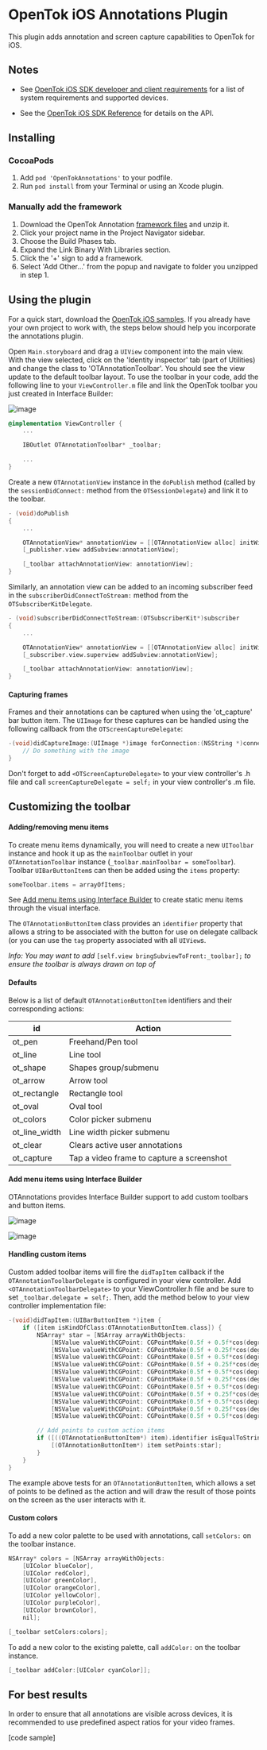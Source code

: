 OpenTok iOS Annotations Plugin
===========================

This plugin adds annotation and screen capture capabilities to OpenTok for iOS.

Notes
-----

* See [OpenTok iOS SDK developer and client requirements](https://tokbox.com/developer/sdks/ios/#system-requirements) for a list of system requirements and supported devices.

* See the [OpenTok iOS SDK Reference](https://tokbox.com/developer/sdks/ios/reference/index.html)
for details on the API.

Installing
----------

### CocoaPods

1. Add `pod 'OpenTokAnnotations'` to your podfile.
2. Run `pod install` from your Terminal or using an Xcode plugin.

### Manually add the framework

1. Download the OpenTok Annotation [framework files]() and unzip it.
2. Click your project name in the Project Navigator sidebar.
3. Choose the Build Phases tab.
4. Expand the Link Binary With Libraries section.
5. Click the '+' sign to add a framework.
6. Select 'Add Other...' from the popup and navigate to folder you unzipped in step 1.

Using the plugin
----------------

For a quick start, download the [OpenTok iOS samples](https://github.com/opentok/opentok-ios-sdk-samples). If you already have your own project to work with,
the steps below should help you incorporate the annotations plugin.

Open `Main.storyboard` and drag a `UIView` component into the main view. With the view selected, click on the 'Identity inspector' tab (part of Utilities) and change the class to 'OTAnnotationToolbar'. You should see the view update to the default toolbar layout. To use the toolbar in your code, add the following line to your `ViewController.m` file and link the OpenTok toolbar you just created in Interface Builder:

![image]()

```objective-c
@implementation ViewController {
    ...

    IBOutlet OTAnnotationToolbar* _toolbar;

    ...
}
```

Create a new `OTAnnotationView` instance in the `doPublish` method (called by the `sessionDidConnect:` method from the `OTSessionDelegate`) and link it to the toolbar.

```objective-c
- (void)doPublish
{
    ...

    OTAnnotationView* annotationView = [[OTAnnotationView alloc] initWithPublisher:_publisher];
    [_publisher.view addSubview:annotationView];

    [_toolbar attachAnnotationView: annotationView];
}
```

Similarly, an annotation view can be added to an incoming subscriber feed in the `subscriberDidConnectToStream:` method from the `OTSubscriberKitDelegate`.

```objective-c
- (void)subscriberDidConnectToStream:(OTSubscriberKit*)subscriber
{
    ...

    OTAnnotationView* annotationView = [[OTAnnotationView alloc] initWithSubscriber:_subscriber];
    [_subscriber.view.superview addSubview:annotationView];

    [_toolbar attachAnnotationView: annotationView];
}
```

#### Capturing frames

Frames and their annotations can be captured when using the 'ot_capture' bar button item. The `UIImage` for these captures can be handled using the following callback from the `OTScreenCaptureDelegate`:

```objective-c
-(void)didCaptureImage:(UIImage *)image forConnection:(NSString *)connectionId {
    // Do something with the image
}
```

Don't forget to add `<OTScreenCaptureDelegate>` to your view controller's .h file and call `screenCaptureDelegate = self;` in your view controller's .m file.

Customizing the toolbar
----------------

#### Adding/removing menu items

To create menu items dynamically, you will need to create a new `UIToolbar` instance and hook it up as the `mainToolbar` outlet in your `OTAnnotationToolbar` instance (`_toolbar.mainToolbar = someToolbar`). Toolbar `UIBarButtonItem`s can then be added using the `items` property:

```objective-c
someToolbar.items = arrayOfItems;
```

See [Add menu items using Interface Builder](#ib-menu) to create static menu items through the visual interface.

The `OTAnnotationButtonItem` class provides an `identifier` property that allows a string to be associated with the button for use on delegate callback (or you can use the `tag` property associated with all `UIView`s.

*Info: You may want to add* `[self.view bringSubviewToFront:_toolbar];` *to ensure the toolbar is always drawn on top of*

#### Defaults

Below is a list of default `OTAnnotationButtonItem` identifiers and their corresponding actions:

| id            | Action        |
| ------------- | ------------- |
| ot_pen | Freehand/Pen tool |
| ot_line | Line tool |
| ot_shape | Shapes group/submenu |
| ot_arrow | Arrow tool |
| ot_rectangle | Rectangle tool |
| ot_oval | Oval tool |
| ot_colors | Color picker submenu |
| ot_line_width | Line width picker submenu |
| ot_clear | Clears active user annotations |
| ot_capture | Tap a video frame to capture a screenshot |

#### <a name="ib-menu"></a>Add menu items using Interface Builder

OTAnnotations provides Interface Builder support to add custom toolbars and button items. 

![image]()

![image]()

#### Handling custom items

Custom added toolbar items will fire the `didTapItem` callback if the `OTAnnotationToolbarDelegate` is configured in your view controller. Add `<OTAnnotationToolbarDelegate>` to your ViewController.h file and be sure to set `_toolbar.delegate = self;`. Then, add the method below to your view controller implementation file:

```objective-c
-(void)didTapItem:(UIBarButtonItem *)item {
    if ([item isKindOfClass:OTAnnotationButtonItem.class]) {
        NSArray* star = [NSArray arrayWithObjects:
            [NSValue valueWithCGPoint: CGPointMake(0.5f + 0.5f*cos(degreesToRadians(90)), 0.5f + 0.5f*sin(degreesToRadians(90)))],
            [NSValue valueWithCGPoint: CGPointMake(0.5f + 0.25f*cos(degreesToRadians(126)), 0.5f + 0.25f*sin(degreesToRadians(126)))],
            [NSValue valueWithCGPoint: CGPointMake(0.5f + 0.5f*cos(degreesToRadians(162)), 0.5f + 0.5f*sin(degreesToRadians(162)))],
            [NSValue valueWithCGPoint: CGPointMake(0.5f + 0.25f*cos(degreesToRadians(198)), 0.5f + 0.25f*sin(degreesToRadians(198)))],
            [NSValue valueWithCGPoint: CGPointMake(0.5f + 0.5f*cos(degreesToRadians(234)), 0.5f + 0.5f*sin(degreesToRadians(234)))],
            [NSValue valueWithCGPoint: CGPointMake(0.5f + 0.25f*cos(degreesToRadians(270)), 0.5f + 0.25f*sin(degreesToRadians(270)))],
            [NSValue valueWithCGPoint: CGPointMake(0.5f + 0.5f*cos(degreesToRadians(306)), 0.5f + 0.5f*sin(degreesToRadians(306)))],
            [NSValue valueWithCGPoint: CGPointMake(0.5f + 0.25f*cos(degreesToRadians(342)), 0.5f + 0.25f*sin(degreesToRadians(342)))],
            [NSValue valueWithCGPoint: CGPointMake(0.5f + 0.5f*cos(degreesToRadians(18)), 0.5f + 0.5f*sin(degreesToRadians(18)))],
            [NSValue valueWithCGPoint: CGPointMake(0.5f + 0.25f*cos(degreesToRadians(54)), 0.5f + 0.25f*sin(degreesToRadians(54)))],
            [NSValue valueWithCGPoint: CGPointMake(0.5f + 0.5f*cos(degreesToRadians(90)), 0.5f + 0.5f*sin(degreesToRadians(90)))], nil];

        // Add points to custom action items
        if ([((OTAnnotationButtonItem*) item).identifier isEqualToString:@"custom_star"]) {
            [(OTAnnotationButtonItem*) item setPoints:star];
        }
    }
}
```

The example above tests for an `OTAnnotationButtonItem`, which allows a set of points to be defined as the action and will draw the result of those points on the screen as the user interacts with it.

#### Custom colors

To add a new color palette to be used with annotations, call `setColors:` on the toolbar instance.

```objective-c
NSArray* colors = [NSArray arrayWithObjects:
    [UIColor blueColor],
    [UIColor redColor],
    [UIColor greenColor],
    [UIColor orangeColor],
    [UIColor yellowColor],
    [UIColor purpleColor],
    [UIColor brownColor],
    nil];

[_toolbar setColors:colors];
```

To add a new color to the existing palette, call `addColor:` on the toolbar instance.

```objective-c
[_toolbar addColor:[UIColor cyanColor]];
```

For best results
----------------

In order to ensure that all annotations are visible across devices, it is recommended to use predefined
aspect ratios for your video frames.

[code sample]
